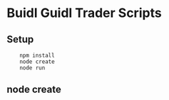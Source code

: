 # Buidl Guidl Trader Scripts

## Setup

```
    npm install
    node create
    node run
```


## node create

